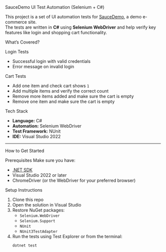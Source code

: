 SauceDemo UI Test Automation (Selenium + C#)

This project is a set of UI automation tests for [SauceDemo](https://www.saucedemo.com/), a demo e-commerce site.  
The tests are written in **C#** using **Selenium WebDriver** and help verify key features like login and shopping cart functionality.



 What’s Covered?

Login Tests
- Successful login with valid credentials
- Error message on invalid login

 Cart Tests
- Add one item and check cart shows `1`
- Add multiple items and verify the correct count
- Remove more items added and make sure the cart is empty
- Remove one item and make sure the cart is empty



Tech Stack

- **Language:** C#
- **Automation:** Selenium WebDriver
- **Test Framework:** NUnit
- **IDE:** Visual Studio 2022

---

How to Get Started

Prerequisites
Make sure you have:
- [.NET SDK](https://dotnet.microsoft.com/en-us/download)
- Visual Studio 2022 or later
- ChromeDriver (or the WebDriver for your preferred browser)

Setup Instructions
1. Clone this repo
2. Open the solution in Visual Studio
3. Restore NuGet packages:
   - `Selenium.WebDriver`
   - `Selenium.Support`
   - `NUnit`
   - `NUnit3TestAdapter`
4. Run the tests using Test Explorer or from the terminal:
   ```bash
   dotnet test
